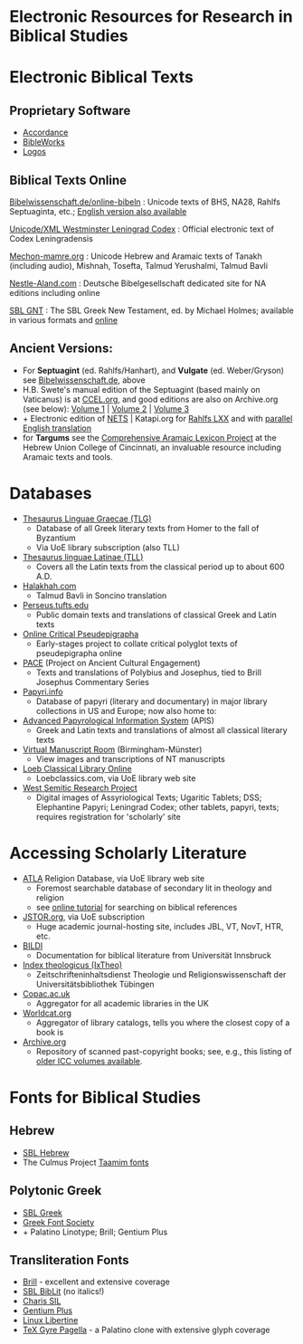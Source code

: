 # Electronic Resources for Research in Biblical Studies

# Electronic Biblical Texts

## Proprietary Software

- [Accordance][ac]
- [BibleWorks][bw]
- [Logos][lg]

[ac]: http://www.accordancebible.com/
[bw]: http://bibleworks.com/
[lg]: https://www.logos.com/

## Biblical Texts Online


[Bibelwissenschaft.de/online-bibeln][ob]
:  Unicode texts of BHS, NA28, Rahlfs Septuaginta, etc.; [English version also available][obe]

[Unicode/XML Westminster Leningrad Codex][tn]
:  Official electronic text of Codex Leningradensis

[Mechon-mamre.org][mm]
:  Unicode Hebrew and Aramaic texts of Tanakh (including audio), Mishnah, Tosefta, Talmud Yerushalmi, Talmud Bavli

[Nestle-Aland.com][na]
:  Deutsche Bibelgesellschaft dedicated site for NA editions including online

[SBL GNT][sg]
:  The SBL Greek New Testament, ed. by Michael Holmes; available in various formats and [online][sgo]

[sgo]: http://biblia.com/books/sblgnt/Mt1
[sg]: http://sblgnt.com/download/
[na]: http://www.nestle-aland.com/en/home/
[ob]: http://www.bibelwissenschaft.de/online-bibeln/ueber-die-online-bibeln/
[obe]: http://www.academic-bible.com/en/home/
[tn]: http://tanach.us/Tanach.xml
[mm]: http://www.mechon-mamre.org/

## Ancient Versions:

- For **Septuagint** (ed. Rahlfs/Hanhart), and **Vulgate** (ed. Weber/Gryson) see [Bibelwissenschaft.de][ob], above
- H.B. Swete's manual edition of the Septuagint (based mainly on Vaticanus) is at [CCEL.org][hbs1], and good editions are also on Archive.org (see below): [Volume 1][sw1] | [Volume 2][sw2] | [Volume 3][sw3]
- \+ Electronic edition of [NETS] | Katapi.org for [Rahlfs LXX][k1] and with [parallel English translation][k2]
- for **Targums** see the [Comprehensive Aramaic Lexicon Project][cal] at the Hebrew Union College of Cincinnati, an invaluable resource including Aramaic texts and tools.

[cal]: http://cal1.cn.huc.edu/
[k1]: http://www.katapi.org.uk/katapiNSBunix/Versions/versionsTextByBC.php?B=1&C=1&version=Lxx
[k2]: http://www.katapi.org.uk/katapiNSBunix/Versions/versionsTextByBC.php?B=1&C=1&version=Lxx
[NETS]: http://ccat.sas.upenn.edu/nets/edition/
[sw1]: http://www.archive.org/details/theoldtestamenti00unknuoft
[sw2]: http://www.archive.org/details/oldtestamentingr02swetuoft
[sw3]: http://www.archive.org/details/theoldtestamenti03swetuoft
[hbs1]: http://www.ccel.org/ccel/swete?show=worksBy

# Databases

- [Thesaurus Linguae Graecae (TLG)][tlg]
  - Database of all Greek literary texts from Homer to the fall of Byzantium
  - Via UoE library subscription (also TLL)
- [Thesaurus linguae Latinae (TLL)][tll]
  - Covers all the Latin texts from the classical period up to about 600 A.D.
- [Halakhah.com][hal]
  - Talmud Bavli in Soncino translation
- [Perseus.tufts.edu][per]
  - Public domain texts and translations of classical Greek and Latin texts
- [Online Critical Pseudepigrapha][ocp]
  - Early-stages project to collate critical polyglot texts of pseudepigrapha online
- [PACE] (Project on Ancient Cultural Engagement)
  - Texts and translations of Polybius and Josephus, tied to Brill Josephus Commentary Series
- [Papyri.info][pap]
  - Database of papyri (literary and documentary) in major library collections in US and Europe; now also home to:
- [Advanced Papyrological Information System][apis] (APIS)
    - Greek and Latin texts and translations of almost all classical literary texts
- [Virtual Manuscript Room][vmr] (Birmingham-Münster)
  - View images and transcriptions of NT manuscripts
- [Loeb Classical Library Online][loeb]
  - Loebclassics.com, via UoE library web site
- [West Semitic Research Project][wsrp]
  - Digital images of Assyriological Texts; Ugaritic Tablets; DSS; Elephantine Papyri; Leningrad Codex; other tablets, papyri, texts; requires registration for 'scholarly' site

[wsrp]: http://www.usc.edu/dept/LAS/wsrp/
[apis]: http://papyri.info/docs/apis
[hal]: http://halakhah.com/
[loeb]: http://ezproxy.is.ed.ac.uk/login?url=http://www.loebclassics.com
[vmr]: http://vmr.bham.ac.uk/
[tll]: http://ezproxy.is.ed.ac.uk/login?url=http://www.degruyter.com/db/tll
[tlg]: http://www.ezproxy.is.ed.ac.uk/login?url=https://stephanus.tlg.uci.edu
[per]: http://www.perseus.tufts.edu/hopper/collection?collection=Perseus:collection:Greco-Roman
[ocp]: http://ocp.stfx.ca/
[PACE]: http://pace-ancient.mcmaster.ca/york/york/index.htm
[pap]: http://papyri.info/


# Accessing Scholarly Literature

- [ATLA] Religion Database, via UoE library web site
  - Foremost searchable database of secondary lit in theology and religion
  - see [online tutorial][attut] for searching on biblical references
- [JSTOR.org][jstor], via UoE subscription
  - Huge academic journal-hosting site, includes JBL, VT, NovT, HTR, etc.
- [BILDI]
  - Documentation for biblical literature from Universität Innsbruck
- [Index theologicus (IxTheo)][ixth]
  - Zeitschrifteninhaltsdienst Theologie und Religionswissenschaft der Universitätsbibliothek Tübingen
- [Copac.ac.uk][copac]
  - Aggregator for all academic libraries in the UK
- [Worldcat.org][wcat]
  - Aggregator of library catalogs, tells you where the closest copy of a book is
- [Archive.org][archo]
  - Repository of scanned past-copyright books; see, e.g., this listing of [older ICC volumes available][icc].

[icc]: http://guides.library.duke.edu/c.php?g=289359&p=1933919
[ixth]: http://www.ixtheo.de/cgi-bin/ixtheo/maskeeng.pl?db=ixtheo
[BILDI]: http://www.uibk.ac.at/bildi/bildi/search/index.html.en
[ATLA]: http://ezproxy.lib.ed.ac.uk/login?url=http://search.epnet.com/login.asp?profile=web&defaultdb=rfh
[attut]: http://www.hebrew.div.ed.ac.uk/otthst/extras/2015/10/28/using-atla.html
[jstor]: http://ezproxy.lib.ed.ac.uk/login?url=http://www.jstor.org/jstor
[copac]: http://copac.jisc.ac.uk/search
[wcat]: http://www.worldcat.org/
[archo]: https://archive.org/details/texts

# Fonts for Biblical Studies

## Hebrew

- [SBL Hebrew][sbl]
- The Culmus Project [Taamim fonts][cul]

[cul]: http://culmus.sourceforge.net/taamim/index.html

## Polytonic Greek

- [SBL Greek][sbl]
- [Greek Font Society][gfs]
- \+ Palatino Linotype; Brill; Gentium Plus

## Transliteration Fonts

- [Brill] - excellent and extensive coverage
- [SBL BibLit][sbl] (no italics!)
- [Charis SIL][csil]
- [Gentium Plus][genp]
- [Linux Libertine][linl]
- [TeX Gyre Pagella][texgp] - a Palatino clone with extensive glyph coverage

[linl]: http://www.linuxlibertine.org/index.php?id=2&L=1
[csil]: http://software.sil.org/charis/
[texgp]: http://www.fontsquirrel.com/fonts/TeX-Gyre-Pagella
[genp]: http://software.sil.org/gentium/
[Brill]: http://www.brill.com/about/brill-fonts
[gfs]: http://www.greekfontsociety.gr/pages/en_typefaces20th.html
[sbl]: http://www.sbl-site.org/educational/biblicalfonts.aspx




